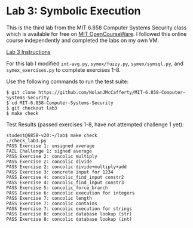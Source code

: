 # Lab 3: Symbolic Execution

This is the third lab from the MIT 6.858 Computer Systems Security class which is available for free on [MIT OpenCourseWare](https://ocw.mit.edu/courses/6-858-computer-systems-security-fall-2014/). I followed this online course independently and completed the labs on my own VM.

[Lab 3 Instructions](https://css.csail.mit.edu/6.858/2020/labs/lab3.html)

For this lab I modified `int-avg.py`, `symex/fuzzy.py`, `symex/symsql.py`, and `symex_exercises.py` to complete exercises 1-8. 

Use the following commands to run the test suite:

```$xslt
$ git clone https://github.com/NolanJMcCafferty/MIT-6.858-Computer-Systems-Security
$ cd MIT-6.858-Computer-Systems-Security
$ git checkout lab3
$ make check
```

Test Results (passed exercises 1-8, have not attempted challenge 1 yet):

```$xslt
student@6858-v20:~/lab$ make check
./check_lab3.py
PASS Exercise 1: unsigned average
FAIL Challenge 1: signed average
PASS Exercise 2: concolic multiply
PASS Exercise 2: concolic divide
PASS Exercise 2: concolic divide+multiply+add
PASS Exercise 3: concrete input for 1234
PASS Exercise 4: concolic_find_input constr2
PASS Exercise 4: concolic_find_input constr3
PASS Exercise 5: concolic_force_branch
PASS Exercise 6: concolic execution for integers
PASS Exercise 7: concolic length
PASS Exercise 7: concolic contains
PASS Exercise 7: concolic execution for strings
PASS Exercise 8: concolic database lookup (str)
PASS Exercise 8: concolic database lookup (int)
```
